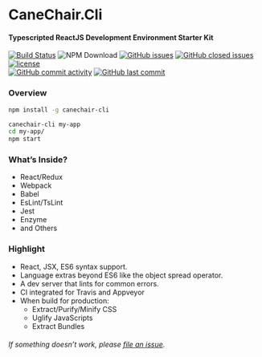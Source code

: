 
# CaneChair.Cli
#### Typescripted ReactJS Development Environment Starter Kit

 [![Build Status](https://travis-ci.org/simon8029/canechair.cli.svg?branch=master)](https://travis-ci.org/simon8029/canechair.cli)
 ![NPM Download](https://img.shields.io/npm/dt/canechair-cli.svg)
 [![GitHub issues](https://img.shields.io/github/issues/simon8029/canechair.cli.svg)]() 
 [![GitHub closed issues](https://img.shields.io/github/issues-closed/simon8029/canechair.cli.svg?colorB=green)]() 
 [![license](https://img.shields.io/github/license/simon8029/canechair.cli.svg)]()  
 [![GitHub commit activity](https://img.shields.io/github/commit-activity/4w/simon8029/canechair.cli.svg)]() 
 [![GitHub last commit](https://img.shields.io/github/last-commit/simon8029/canechair.cli.svg)]()




### Overview
```sh
npm install -g canechair-cli

canechair-cli my-app 
cd my-app/
npm start
```


### What’s Inside?
* React/Redux
* Webpack
* Babel
* EsLint/TsLint
* Jest
* Enzyme
* and Others

### Highlight
* React, JSX, ES6 syntax support.
* Language extras beyond ES6 like the object spread operator.
* A dev server that lints for common errors.
* CI integrated for Travis and Appveyor
* When build for production:
  * Extract/Purify/Minify CSS
  * Uglify JavaScripts
  * Extract Bundles

###### If something doesn’t work, please [file an issue](https://github.com/simon8029/canechair.cli/issues/new).
